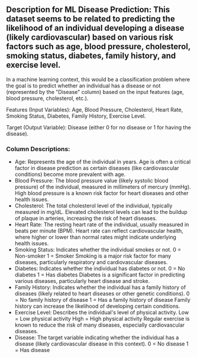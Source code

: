 ## Description for ML Disease Prediction: This dataset seems to be related to predicting the likelihood of an individual developing a disease (likely cardiovascular) based on various risk factors such as age, blood pressure, cholesterol, smoking status, diabetes, family history, and exercise level.
In a machine learning context, this would be a classification problem where the goal is to predict whether an individual has a disease or not (represented by the "Disease" column) based on the input features (age, blood pressure, cholesterol, etc.).

Features (Input Variables): Age, Blood Pressure, Cholesterol, Heart Rate, Smoking Status, Diabetes, Family History, Exercise Level.

Target (Output Variable): Disease (either 0 for no disease or 1 for having the disease).

### Column Descriptions:
  - Age: Represents the age of the individual in years. Age is often a critical factor in disease prediction as certain diseases (like cardiovascular conditions) become more prevalent with age.
  - Blood Pressure: The blood pressure value (likely systolic blood pressure) of the individual, measured in millimeters of mercury (mmHg). High blood pressure is a known risk factor for heart diseases and other health issues.
  - Cholesterol: The total cholesterol level of the individual, typically measured in mg/dL. Elevated cholesterol levels can lead to the buildup of plaque in arteries, increasing the risk of heart diseases.
  - Heart Rate: The resting heart rate of the individual, usually measured in beats per minute (BPM). Heart rate can reflect cardiovascular health, where higher or lower than normal rates might indicate underlying health issues.
  - Smoking Status: Indicates whether the individual smokes or not.
      0 = Non-smoker
      1 = Smoker
      Smoking is a major risk factor for many diseases, particularly respiratory and cardiovascular diseases.
  - Diabetes: Indicates whether the individual has diabetes or not.
      0 = No diabetes
      1 = Has diabetes
      Diabetes is a significant factor in predicting various diseases, particularly heart disease and stroke.
  - Family History: Indicates whether the individual has a family history of diseases (likely related to heart diseases or other genetic conditions).
      0 = No family history of disease
      1 = Has a family history of disease
      Family history can increase the likelihood of developing certain conditions.
  - Exercise Level: Describes the individual's level of physical activity.
      Low = Low physical activity
      High = High physical activity
      Regular exercise is known to reduce the risk of many diseases, especially cardiovascular diseases.
  - Disease: The target variable indicating whether the individual has a disease (likely cardiovascular disease in this context).
      0 = No disease
      1 = Has disease
